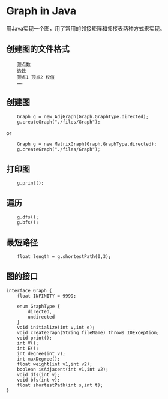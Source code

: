 # Graph in Java
用Java实现一个图，用了常用的邻接矩阵和邻接表两种方式来实现。

## 创建图的文件格式
		顶点数
		边数
		顶点1 顶点2 权值
		……
		
## 创建图
		Graph g = new AdjGraph(Graph.GraphType.directed);
        g.createGraph("./files/Graph");
  
  or
  
        Graph g = new MatrixGraph(Graph.GraphType.directed);
        g.createGraph("./files/Graph");
	
## 打印图
		g.print();

## 遍历
		g.dfs();
		g.bfs();
		
## 最短路径
		float length = g.shortestPath(0,3);
		
## 图的接口
	interface Graph {
    	float INFINITY = 9999;

    	enum GraphType {
        	directed,
        	undirected
    	}
    	void initialize(int v,int e);
    	void createGraph(String fileName) throws IOException;
    	void print();
    	int V();
    	int E();
    	int degree(int v);
    	int maxDegree();
    	float weight(int v1,int v2);
    	boolean isAdjacent(int v1,int v2);
    	void dfs(int v);
    	void bfs(int v);
    	float shortestPath(int s,int t);
	}	


        
